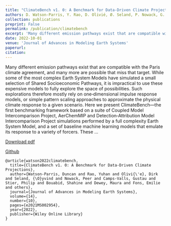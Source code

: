 ```yaml
---
title: "ClimateBench v1. 0: A Benchmark for Data‐Driven Climate Projections"
authors: D. Watson-Parris, Y. Rao, D. Olivié, Ø. Seland, P. Nowack, G. Camp-Valls, P. Stier, S. Bouabid, M. Dewey, E. Fons, J. Gonzalez, P. Harder, K. Jeggle, J. Lenhardt, P. Manshausen, M. Novitasari, L. Ricard, C. Roesch
collection: publications
preprint: False
permalink: /publication/climatebench
excerpt: 'Many different emission pathways exist that are compatible with the Paris climate agreement, and many more are possible that miss that target. While some of the most complex Earth System Models have simulated a small selection of Shared Socioeconomic Pathways,'
date: 2022-10-01
venue: 'Journal of Advances in Modeling Earth Systems'
paperurl:
citation:
---
```



Many different emission pathways exist that are compatible with the Paris climate agreement, and many more are possible that miss that target. While some of the most complex Earth System Models have simulated a small selection of Shared Socioeconomic Pathways, it is impractical to use these expensive models to fully explore the space of possibilities. Such explorations therefore mostly rely on one‐dimensional impulse response models, or simple pattern scaling approaches to approximate the physical climate response to a given scenario. Here we present ClimateBench—the first benchmarking framework based on a suite of Coupled Model Intercomparison Project, AerChemMIP and Detection‐Attribution Model Intercomparison Project simulations performed by a full complexity Earth System Model, and a set of baseline machine learning models that emulate its response to a variety of forcers. These …


[Download pdf](https://agupubs.onlinelibrary.wiley.com/doi/pdfdirect/10.1029/2021MS002954)

[Github](https://github.com/duncanwp/ClimateBench)

```
@article{watson2022climatebench,
  title={ClimateBench v1. 0: A Benchmark for Data-Driven Climate Projections},
  author={Watson-Parris, Duncan and Rao, Yuhan and Olivi{\'e}, Dirk and Seland, {\O}yvind and Nowack, Peer and Camps-Valls, Gustau and Stier, Philip and Bouabid, Shahine and Dewey, Maura and Fons, Emilie and others},
  journal={Journal of Advances in Modeling Earth Systems},
  volume={14},
  number={10},
  pages={e2021MS002954},
  year={2022},
  publisher={Wiley Online Library}
}
```
